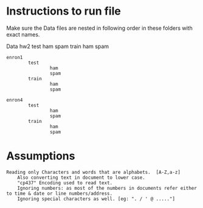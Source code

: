 
# Instructions to run file

Make sure the Data files are nested in following order in these folders with exact names.

Data
    hw2
            test
                    ham
                    spam
            train
                    ham
                    spam

    enron1
            test
                    ham
                    spam
            train
                    ham
                    spam

    enron4
            test
                    ham
                    spam
            train
                    ham
                    spam

# Assumptions
    Reading only Characters and words that are alphabets.  [A-Z,a-z]
        Also converting text in document to lower case.
        "cp437" Encoding used to read text.
        Ignoring numbers: as most of the numbers in documents refer either to time & date or line numbers/address.
        Ignoring special characters as well. [eg: ". / ' @ ....."]


